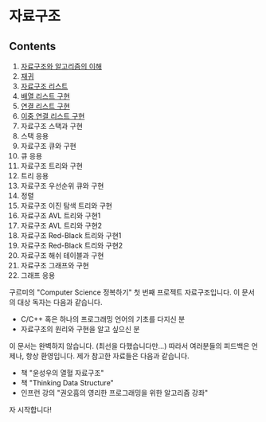 자료구조
=============

Contents
-----------

01. [자료구조와 알고리즘의 이해](./docs/ch01.md)
02. [재귀](./docs/ch02.md)
03. [자료구조 리스트](./docs/ch03.md)
04. [배열 리스트 구현](./docs/ch04.md)
05. [연결 리스트 구현](./docs/ch05.md)
06. [이중 연결 리스트 구현](./docs/ch06.md)
07. 자료구조 스택과 구현
08. 스택 응용
09. 자료구조 큐와 구현
10. 큐 응용
11. 자료구조 트리와 구현
12. 트리 응용
13. 자료구조 우선순위 큐와 구현
14. 정렬
15. 자료구조 이진 탐색 트리와 구현
16. 자료구조 AVL 트리와 구현1
17. 자료구조 AVL 트리와 구현2
18. 자료구조 Red-Black 트리와 구현1
19. 자료구조 Red-Black 트리와 구현2
20. 자료구조 해쉬 테이블과 구현
21. 자료구조 그래프와 구현
22. 그래프 응용


구르미의 "Computer Science 정복하기" 첫 번째 프로젝트 자료구조입니다. 이 문서의 대상 독자는 다음과 같습니다.

* C/C++ 혹은 하나의 프로그래밍 언어의 기초를 다지신 분
* 자료구조의 원리와 구현을 알고 싶으신 분

이 문서는 완벽하지 않습니다. (최선을 다했습니다만...) 따라서 여러분들의 피드백은 언제나, 항상 환영입니다. 제가 참고한 자료들은 다음과 같습니다.

* 책 "윤성우의 열혈 자료구조"
* 책 "Thinking Data Structure"
* 인프런 강의 "권오흠의 영리한 프로그래밍을 위한 알고리즘 강좌"

자 시작합니다!